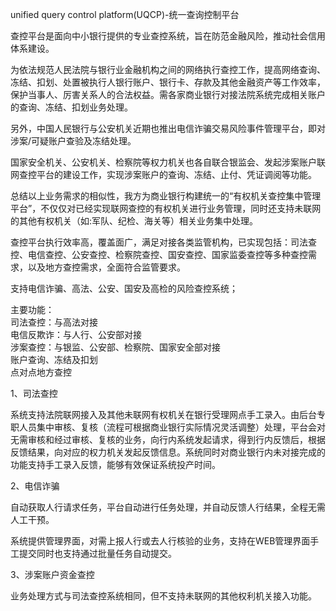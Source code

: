 unified query control platform(UQCP)-统一查询控制平台 

查控平台是面向中小银行提供的专业查控系统，旨在防范金融风险，推动社会信用体系建设。


为依法规范人民法院与银行业金融机构之间的网络执行查控工作，提高网络查询、冻结、扣划、处置被执行人银行账户、银行卡、存款及其他金融资产等工作效率，保护当事人、厉害关系人的合法权益。需各家商业银行对接法院系统完成相关账户的查询、冻结、扣划业务处理。

另外，中国人民银行与公安机关近期也推出电信诈骗交易风险事件管理平台，即对涉案/可疑账户查验及冻结处理。

国家安全机关、公安机关、检察院等权力机关也各自联合银监会、发起涉案账户联网查控平台的建设工作，实现涉案账户的查询、冻结、止付、凭证调阅等功能。

总结以上业务需求的相似性，我方为商业银行构建统一的“有权机关查控集中管理平台”，不仅仅对已经实现联网查控的有权机关进行业务管理，同时还支持未联网的其他有权机关（如:军队、纪检、海关等）相关业务集中处理。


查控平台执行效率高，覆盖面广，满足对接各类监管机构，已实现包括：司法查控、电信查控、公安查控、检察院查控、国安查控、国家监委查控等多种查控需求，以及地方查控需求，全面符合监管要求。

支持电信诈骗、高法、公安、国安及高检的风险查控系统；

主要功能：<br>
司法查控：与高法对接<br>
电信反欺诈：与人行、公安部对接<br>
涉案查控：与银监、公安部、检察院、国家安全部对接<br> 
账户查询、冻结及扣划<br>
点对点地方查控<br>

1、司法查控

系统支持法院联网接入及其他未联网有权机关在银行受理网点手工录入。由后台专职人员集中审核、复核（流程可根据商业银行实际情况灵活调整）处理，平台会对无需审核和经过审核、复核的业务，向行内系统发起请求，得到行内反馈后，根据反馈结果，向对应的权力机关发起反馈信息。系统同时对商业银行内未对接完成的功能支持手工录入反馈，能够有效保证系统投产时间。

2、电信诈骗

自动获取人行请求任务，平台自动进行任务处理，并自动反馈人行结果，全程无需人工干预。

系统提供管理界面，对需上报人行或去人行核验的业务，支持在WEB管理界面手工提交同时也支持通过批量任务自动提交。

3、涉案账户资金查控

业务处理方式与司法查控系统相同，但不支持未联网的其他权利机关接入功能。



